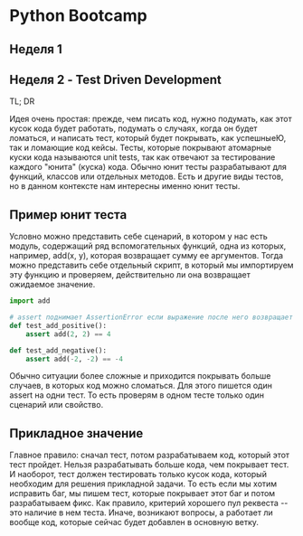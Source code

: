 # Python Bootcamp

## Неделя 1


## Неделя 2 - Test Driven Development

TL; DR

Идея очень простая: прежде, чем писать код, нужно подумать, как этот кусок кода будет работать, подумать о случаях, когда он будет ломаться, и написать тест, который будет покрывать, как успешныеЮ, так и ломающие код кейсы. Тесты, которые покрывают атомарные куски кода называются unit tests, так как отвечают за тестирование каждого "юнита" (куска) кода. Обычно юнит тесты разрабатывают для функций, классов или отдельных методов. Есть и другие виды тестов, но в данном контексте нам интересны именно юнит тесты. 


## Пример юнит теста

Условно можно представить себе сценарий, в котором у нас есть модуль, содержащий ряд вспомогательных функций, одна из которых, например, add(x, y), которая возвращает сумму ее аргументов. Тогда можно представить себе отдельный скрипт, в который мы импортируем эту функцию и проверяем, действительно ли она возвращает ожидаемое значение.

```python
import add

# assert поднимает AssertionError если выражение после него возвращает False
def test_add_positive():
    assert add(2, 2) == 4

def test_add_negative():
    assert add(-2, -2) == -4

```
Обычно ситуации более сложные и приходится покрывать больше случаев, в которых код можно сломаться. Для этого пишется один assert на одни тест. То есть проверям в одном тесте только один сценарий или свойство.

## Прикладное значение

Главное правило: сначал тест, потом разрабатываем код, который этот тест пройдет. Нельзя разрабатывать больше кода, чем покрывает тест. И наоборот, тест должен тестировать только кусок кода, который необходим для решения прикладной задачи. То есть если мы хотим исправить баг, мы пишем тест, которые покрывает этот баг и потом разрабатываем фикс. Как правило, критерий хорошего пул реквеста -- это наличие в нем теста. Иначе, возникают вопросы, а работает ли вообще код, которые сейчас будет добавлен в основную ветку.